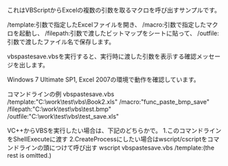 これはVBScriptからExcelの複数の引数を取るマクロを呼び出すサンプルです。

/template:引数で指定したExcelファイルを開き、
/macro:引数で指定したマクロを起動し、
/filepath:引数で渡したビットマップをシートに貼って、
/outfile:引数で渡したファイル名で保存します。

vbspastesave.vbsを実行すると、実行時に渡した引数を表示する確認メッセージを出します。

Windows 7 Ultimate SP1, Excel 2007の環境で動作を確認しています。

コマンドラインの例
vbspastesave.vbs /template:"C:\work\test\vbs\Book2.xls" /macro:"func_paste_bmp_save" /filepath:"C:\work\test\vbs\test.bmp" /outfile:"C:\work\test\vbs\test_save.xls"

VC++からVBSを実行したい場合は、下記のどちらかで。
1.このコマンドラインをShellExecuteに渡す
2.CreateProcessにしたい場合はwscript/cscriptをコマンドラインの頭につけて呼び出す
  wscript vbspastesave.vbs /template:(the rest is omitted.)

